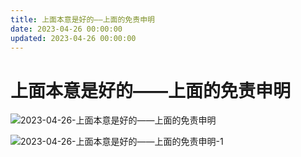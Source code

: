 ```yaml
---
title: 上面本意是好的——上面的免责申明
date: 2023-04-26 00:00:00
updated: 2023-04-26 00:00:00
---
```


# 上面本意是好的——上面的免责申明
![2023-04-26-上面本意是好的——上面的免责申明](assets/2023-04-26-上面本意是好的——上面的免责申明.jpeg)

![2023-04-26-上面本意是好的——上面的免责申明-1](assets/2023-04-26-上面本意是好的——上面的免责申明-1.jpeg)

